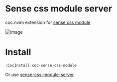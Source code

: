 # Sense css module server

coc.nvim extension for [sense css module](https://github.com/solidjs-sense/vite-plugin-sense-css-module)

![image](https://user-images.githubusercontent.com/5492542/192134513-17a9d4b4-c402-4174-98a5-30510d4b6c59.png)

# Install

```vim
:CocInstall coc-sense-css-module
```

Or use [sense-css-module-server](https://github.com/solidjs-sense/sense-css-module-server)
